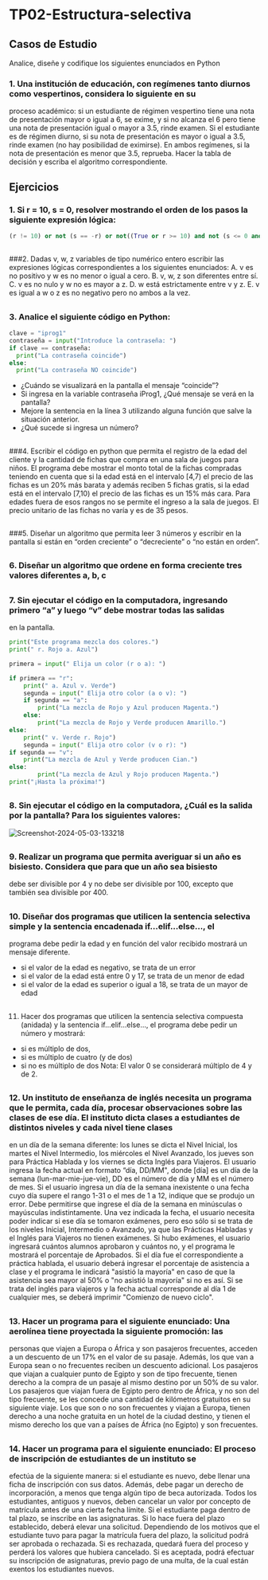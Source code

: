 # TP02-Estructura-selectiva
## Casos de Estudio
Analice, diseñe y codifique los siguientes enunciados en Python
### 1. Una institución de educación, con regímenes tanto diurnos como vespertinos, considera lo siguiente en su
proceso académico: si un estudiante de régimen vespertino tiene una nota de presentación mayor o igual a 6,
se exime, y si no alcanza el 6 pero tiene una nota de presentación igual o mayor a 3.5, rinde examen. Si el
estudiante es de régimen diurno, si su nota de presentación es mayor o igual a 3.5, rinde examen (no hay
posibilidad de eximirse). En ambos regímenes, si la nota de presentación es menor que 3.5, reprueba. Hacer la
tabla de decisión y escriba el algoritmo correspondiente.
###

## Ejercicios
### 1. Si r = 10, s = 0, resolver mostrando el orden de los pasos la siguiente expresión lógica:
```python
(r != 10) or not (s == -r) or not((True or r >= 10) and not (s <= 0 and True))
```
##
###2. Dadas v, w, z variables de tipo numérico entero escribir las expresiones lógicas correspondientes a los
siguientes enunciados:
A. v es no positivo y w es no menor o igual a cero.
B. v, w, z son diferentes entre sí.
C. v es no nulo y w no es mayor a z.
D. w está estrictamente entre v y z.
E. v es igual a w o z es no negativo pero no ambos a la vez.
##
### 3. Analice el siguiente código en Python:
```python
clave = "iprog1"
contraseña = input("Introduce la contraseña: ")
if clave == contraseña:
  print("La contraseña coincide")
else:
  print("La contraseña NO coincide")

```
- ¿Cuándo se visualizará en la pantalla el mensaje “coincide”?
- Si ingresa en la variable contraseña iProg1, ¿Qué mensaje se verá en la pantalla?
- Mejore la sentencia en la línea 3 utilizando alguna función que salve la situación anterior.
- ¿Qué sucede si ingresa un número?
##
###4. Escribir el código en python que permita el registro de la edad del cliente y la cantidad de fichas que compra
en una sala de juegos para niños. El programa debe mostrar el monto total de la fichas compradas teniendo en
cuenta que si la edad está en el intervalo [4,7) el precio de las fichas es un 20% más barata y además reciben 5
fichas gratis, si la edad está en el intervalo [7,10) el precio de las fichas es un 15% más cara. Para edades fuera
de esos rangos no se permite el ingreso a la sala de juegos. El precio unitario de las fichas no varía y es de 35
pesos.

##
###5. Diseñar un algoritmo que permita leer 3 números y escribir en la pantalla si están en “orden creciente” o
“decreciente” o “no están en orden”.
##
### 6. Diseñar un algoritmo que ordene en forma creciente tres valores diferentes a, b, c
##
### 7. Sin ejecutar el código en la computadora, ingresando primero “a” y luego “v” debe mostrar todas las salidas
en la pantalla.
```python
print("Este programa mezcla dos colores.")
print(" r. Rojo a. Azul")

primera = input(" Elija un color (r o a): ")

if primera == "r":
    print(" a. Azul v. Verde")
    segunda = input(" Elija otro color (a o v): ")
    if segunda == "a":
        print("La mezcla de Rojo y Azul producen Magenta.")
    else:
        print("La mezcla de Rojo y Verde producen Amarillo.")
else:
    print(" v. Verde r. Rojo")
    segunda = input(" Elija otro color (v o r): ")
if segunda == "v":
    print("La mezcla de Azul y Verde producen Cian.")
else:
        print("La mezcla de Azul y Rojo producen Magenta.")
print("¡Hasta la próxima!")
```
##
### 8. Sin ejecutar el código en la computadora, ¿Cuál es la salida por la pantalla? Para los siguientes valores:
<img src="https://i.ibb.co/svdXBCr/Screenshot-2024-05-03-133218.png" alt="Screenshot-2024-05-03-133218" border="0"><br>
##
### 9. Realizar un programa que permita averiguar si un año es bisiesto. Considera que para que un año sea bisiesto
debe ser divisible por 4 y no debe ser divisible por 100, excepto que también sea divisible por 400.
##
### 10. Diseñar dos programas que utilicen la sentencia selectiva simple y la sentencia encadenada if…elif…else…, el
programa debe pedir la edad y en función del valor recibido mostrará un mensaje diferente.
- si el valor de la edad es negativo, se trata de un error
- si el valor de la edad está entre 0 y 17, se trata de un menor de edad
- si el valor de la edad es superior o igual a 18, se trata de un mayor de edad
##
11. Hacer dos programas que utilicen la sentencia selectiva compuesta (anidada) y la sentencia if…elif…else…, el
programa debe pedir un número y mostrará:
- si es múltiplo de dos,
- si es múltiplo de cuatro (y de dos)
- si no es múltiplo de dos
Nota: El valor 0 se considerará múltiplo de 4 y de 2.
##
### 12. Un instituto de enseñanza de inglés necesita un programa que le permita, cada día, procesar observaciones sobre las clases de ese día. El instituto dicta clases a estudiantes de distintos niveles y cada nivel tiene clases
en un día de la semana diferente: los lunes se dicta el Nivel Inicial, los martes el Nivel Intermedio, los
miércoles el Nivel Avanzado, los jueves son para Práctica Hablada y los viernes se dicta Inglés para Viajeros.
El usuario ingresa la fecha actual en formato “día, DD/MM", donde [día] es un día de la semana
(lun-mar-mie-jue-vie), DD es el número de día y MM es el número de mes. Si el usuario ingresa un día de la
semana inexistente o una fecha cuyo día supere el rango 1-31 o el mes de 1 a 12, indique que se produjo un
error. Debe permitirse que ingrese el día de la semana en minúsculas o mayúsculas indistintamente.
Una vez indicada la fecha, el usuario necesita poder indicar si ese día se tomaron exámenes, pero eso sólo si se
trata de los niveles Inicial, Intermedio o Avanzado, ya que las Prácticas Habladas y el Inglés para Viajeros no
tienen exámenes. Si hubo exámenes, el usuario ingresará cuántos alumnos aprobaron y cuántos no, y el
programa le mostrará el porcentaje de Aprobados.
Si el día fue el correspondiente a práctica hablada, el usuario deberá ingresar el porcentaje de asistencia a
clase y el programa le indicará "asistió la mayoría" en caso de que la asistencia sea mayor al 50% o "no asistió la
mayoría" si no es así.
Si se trata del inglés para viajeros y la fecha actual corresponde al día 1 de cualquier mes, se deberá imprimir
"Comienzo de nuevo ciclo".
##
### 13. Hacer un programa para el siguiente enunciado: Una aerolínea tiene proyectada la siguiente promoción: las
personas que viajen a Europa o África y son pasajeros frecuentes, acceden a un descuento de un 17% en el
valor de su pasaje. Además, los que van a Europa sean o no frecuentes reciben un descuento adicional. Los
pasajeros que viajan a cualquier punto de Egipto y son de tipo frecuente, tienen derecho a la compra de un
pasaje al mismo destino por un 50% de su valor. Los pasajeros que viajan fuera de Egipto pero dentro de África,
y no son del tipo frecuente, se les concede una cantidad de kilómetros gratuitos en su siguiente viaje. Los que
son o no son frecuentes y viajan a Europa, tienen derecho a una noche gratuita en un hotel de la ciudad
destino, y tienen el mismo derecho los que van a países de África (no Egipto) y son frecuentes.
##
### 14. Hacer un programa para el siguiente enunciado: El proceso de inscripción de estudiantes de un instituto se
efectúa de la siguiente manera: si el estudiante es nuevo, debe llenar una ficha de inscripción con sus datos.
Además, debe pagar un derecho de incorporación, a menos que tenga algún tipo de beca autorizada. Todos los
estudiantes, antiguos y nuevos, deben cancelar un valor por concepto de matrícula antes de una cierta fecha
límite. Si el estudiante paga dentro de tal plazo, se inscribe en las asignaturas. Si lo hace fuera del plazo
establecido, deberá elevar una solicitud. Dependiendo de los motivos que el estudiante tuvo para pagar la
matrícula fuera del plazo, la solicitud podrá ser aprobada o rechazada. Si es rechazada, quedará fuera del
proceso y perderá los valores que hubiera cancelado. Si es aceptada, podrá efectuar su inscripción de
asignaturas, previo pago de una multa, de la cual están exentos los estudiantes nuevos.






